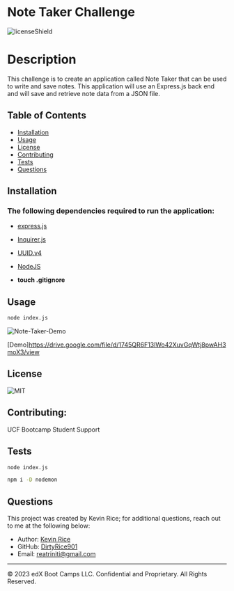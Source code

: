 # Note Taker Challenge

![licenseShield](https://img.shields.io/badge/license-MIT-yellow)

# Description
This challenge is to create an application called Note Taker that can be used to write and save notes. This application will use an Express.js back end and will save and retrieve note data from a JSON file.

## Table of Contents
* [Installation](#installation)
* [Usage](#usage)
* [License](#license)
* [Contributing](#contributing)
* [Tests](#tests)
* [Questions](#questions)

## Installation
### The following dependencies required to run the application:
* [express.js](https://www.npmjs.com/package/express)

* [Inquirer.js](https://www.npmjs.com/package/inquirer/v/8.2.4)

* [UUID.v4](https://www.npmjs.com/package/uuid)

* [NodeJS](https://nodejs.org/en/download)

* **touch .gitignore**



## Usage
```bash
node index.js
```
![Note-Taker-Demo](SVG-demo.png)

[Demo]https://drive.google.com/file/d/1745QR6F13lWo42XuvGqWtj8pwAH3moX3/view
## License
![MIT](https://img.shields.io/badge/license-MIT-yellow)

## Contributing:
UCF Bootcamp Student Support


## Tests
```bash
node index.js
```
```bash
npm i -D nodemon
```

## Questions
This project was created by Kevin Rice; for additional questions, reach out to me at the following below:
* Author: [Kevin Rice](https://app.slack.com/client/T056YAJ4MPF/D05D0V54751)
* GitHub: [DirtyRice901](https://github.com/DirtyRice901/)
* Email: reatriniti@gmail.com 

---
© 2023 edX Boot Camps LLC. Confidential and Proprietary. All Rights Reserved.
